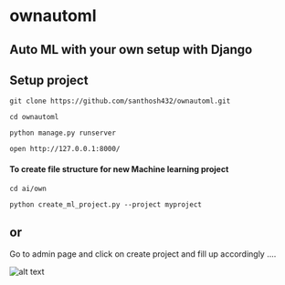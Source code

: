 # ownautoml
## Auto ML with your own setup with Django 

## Setup project

``` git clone https://github.com/santhosh432/ownautoml.git ``` 

``` cd ownautoml ```

``` python manage.py runserver ```

``` open http://127.0.0.1:8000/ ```

#### To create file structure for new Machine learning project

``` cd ai/own ```  

``` python create_ml_project.py --project myproject ```

## or 
Go to admin page and click on create project and fill up accordingly ....

 ![alt text](https://github.com/santhosh432/ownautoml/blob/88886ad3afeeda8413b6b4736432bbc32ac1da84/doc/files/create_project-1.jpg)
